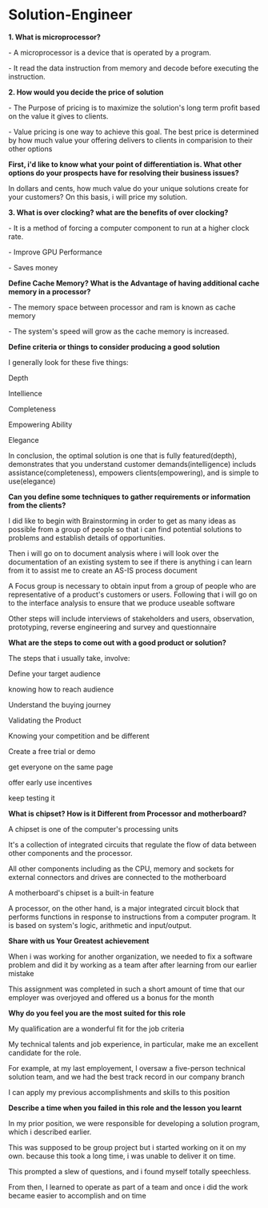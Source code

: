 # Solution-Engineer

<b>1. What is microprocessor?</b>
<p></p>
<p>- A microprocessor is a device that is operated by a program.</p>
<p>- It read the data instruction from memory and decode before executing the instruction.</p>

<b>2. How would you decide the price of solution</b>
<p></p>
<p>- The Purpose of pricing is to maximize the solution's long term profit based on the value it gives to clients.</p>
<p>- Value pricing is one way to achieve this goal. The best price is determined by how much value your offering delivers to clients in comparision to their other options</p>

**First, i'd like to know what your point of differentiation is. What other options do your prospects have for resolving their business issues?**
<p></p>
<p>In dollars and cents, how much value do your unique solutions create for your customers? On this basis, i will price my solution.</p>

<b>3. What is over clocking? what are the benefits of over clocking?</b>
<p></p>
<p>- It is a method of forcing a computer component to run at a higher clock rate.</p>
<p>- Improve GPU Performance</p>
<p>- Saves money</p>

<b>Define Cache Memory? What is the Advantage of having additional cache memory in a processor?</b>
<p>- The memory space between processor and ram is known as cache memory</p>
<p>- The system's speed will grow as the cache memory is increased.</p>


<b>Define criteria or things to consider producing a good solution</b>
<p>I generally look for these five things:</p>
<p>Depth</p>
<p>Intellience</p>
<p>Completeness</p>
<p>Empowering Ability</p>
<p>Elegance</p>
<p>In conclusion, the optimal solution is one that is fully featured(depth), demonstrates that you understand customer demands(intelligence) includs assistance(completeness), empowers clients(empowering), and is simple to use(elegance)</p>

<b>Can you define some techniques to gather requirements or information from the clients?</b>
<p>I did like to begin with Brainstorming in order to get as many ideas as possible from a group of people so that i can find potential solutions to problems and establish details of opportunities.</p>
<p>Then i will go on to document analysis where i will look over the documentation of an existing system to see if there is anything i can learn from it to assist me to create an AS-IS process document</p>
<p>A Focus group is necessary to obtain input from a group of people who are representative of a product's customers or users. Following that i will go on to the interface analysis to ensure that we produce useable software</p>
<p>Other steps will include interviews of stakeholders and users, observation, prototyping, reverse engineering and survey and questionnaire</p>

<b>What are the steps to come out with a good product or solution?</b>
<p>The steps that i usually take, involve:</p>
<p>Define your target audience</p>
<p>knowing how to reach audience</p>
<p>Understand the buying journey</p>
<p>Validating the Product</p>
<p>Knowing your competition and be different</p>
<p>Create a free trial or demo</p>
<p>get everyone on the same page</p>
<p>offer early use incentives</p>
<p>keep testing it</p>

<b>What is chipset? How is it Different from Processor and motherboard?</b>
<p>A chipset is one of the computer's processing units</p>
<p>It's a collection of integrated circuits that regulate the flow of data between other components and the processor.</p>
<p>All other components including as the CPU, memory and sockets for external connectors and drives are connected to the motherboard</p>
<p>A motherboard's chipset is a built-in feature</p>
<p>A processor, on the other hand, is a major integrated circuit block that performs functions in response to instructions from a computer program. It is based on system's logic, arithmetic and input/output.</p>

<b>Share with us Your Greatest achievement</b>
<p>When i was working for another organization, we needed to fix a software problem and did it by working as a team after after learning from our earlier mistake </p>
<p>This assignment was completed in such a short amount of time that our employer was overjoyed and offered us a bonus for the month</p>

<b>Why do you feel you are the most suited for this role</b>
<p>My qualification are a wonderful fit for the job criteria</p>
<p>My technical talents and job experience, in particular, make me an excellent candidate for the role. </p>
<p>For example, at my last employement, I oversaw a five-person technical solution team, and we had the best track record in our company branch</p>
<p>I can apply my previous accomplishments and skills to this position</p>


<b>Describe a time when you failed in this role and the lesson you learnt</b>
<p>In my prior position, we were responsible for developing a solution program, which i described earlier.</p>
<p>This was supposed to be group project but i started working on it on my own. because this took a long time, i was unable to deliver it on time.</p>
<p>This prompted a slew of questions, and i found myself totally speechless.</p>
<p>From then, I learned to operate as part of a team and once i did the work became easier to accomplish and on time</p>












